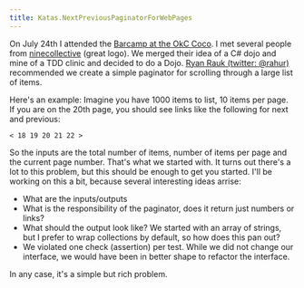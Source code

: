 ```yaml
---
title: Katas.NextPreviousPaginatorForWebPages
---
```

On July 24th I attended the [Barcamp at the OkC Coco](http://openbeta.extendedbeta.com/barcamp.html). I met several people from [ninecollective](http://ninecollective.com/) (great logo). We merged their idea of a C# dojo and mine of a TDD clinic and decided to do a Dojo. [Ryan Rauk (twitter: @rahur)](http://twitter.com/rauhr) recommended we create a simple paginator for scrolling through a large list of items.

Here's an example: Imagine you have 1000 items to list, 10 items per page. If you are on the 20th page, you should see links like the following for next and previous:
```
< 18 19 20 21 22 >
```

So the inputs are the total number of items, number of items per page and the current page number. That's what we started with. It turns out there's a lot to this problem, but this should be enough to get you started. I'll be working on this a bit, because several interesting ideas arrise:
* What are the inputs/outputs
* What is the responsibility of the paginator, does it return just numbers or links?
* What should the output look like? We started with an array of strings, but I prefer to wrap collections by default, so how does this pan out?
* We violated one check (assertion) per test. While we did not change our interface, we would have been in better shape to refactor the interface.

In any case, it's a simple but rich problem.
